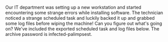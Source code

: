 Our IT department was setting up a new workstation and started encountering some strange errors while installing software.
The technician noticed a strange scheduled task and luckily backed it up and grabbed some log files before wiping the machine!
Can you figure out what's going on?
We've included the exported scheduled task and log files below.
The archive password is infected-palimpsest.